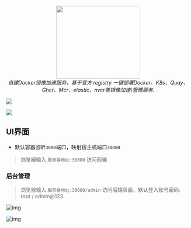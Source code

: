 <div style="text-align: center">
  <p align="center">
  <img src="https://github.com/dqzboy/Docker-Proxy/assets/42825450/c187d66f-152e-4172-8268-e54bd77d48bb" width="230px" height="200px">
      <br>
      <i>自建Docker镜像加速服务，基于官方 registry 一键部署Docker、K8s、Quay、Ghcr、Mcr、elastic、nvcr等镜像加速\管理服务.</i>
  </p>
</div>

![](https://cdn.jsdelivr.net/gh/xiaoY233/PicList@main/public/assets/Hubcmdui.png)

![](https://img.shields.io/badge/Copyright-arch3rPro-ff9800?style=flat&logo=github&logoColor=white)

## UI界面

- 默认容器监听`3000`端口，映射宿主机端口`30080`

> 浏览器输入 `服务器地址:30080` 访问前端


### 后台管理

> 浏览器输入 `服务器地址:30080/admin` 访问后端页面，默认登入账号密码: root / admin@123

![img](https://camo.githubusercontent.com/29330004e99dde6f76a1d0334fe72fa16675e415ea7185c624a994fb5b68d293/68747470733a2f2f63646e2e6a7364656c6976722e6e65742f67682f64717a626f792f496d616765732f64717a626f792d70726f78792f687562636d642d75695f30362e706e673f7261773d74727565)

![img](https://camo.githubusercontent.com/44f52c58ade3f7a0eab80a2470b8eeccaadd2b241dcfbce4dc88e2a0c5744cb3/68747470733a2f2f63646e2e6a7364656c6976722e6e65742f67682f64717a626f792f496d616765732f64717a626f792d70726f78792f687562636d642d75695f30372e706e673f7261773d74727565)
